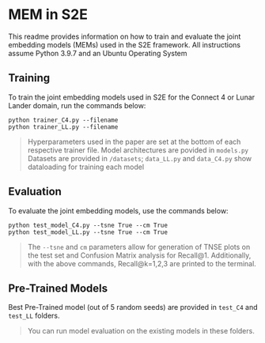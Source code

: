 # MEM in S2E
This readme provides information on how to train and evaluate the joint embedding models (MEMs) used in the S2E framework.
All instructions assume Python 3.9.7 and an Ubuntu Operating System

## Training
To train the joint embedding models used in S2E for the Connect 4 or Lunar Lander domain, run the commands below:
```
python trainer_C4.py --filename
python trainer_LL.py --filename
```
> Hyperparameters used in the paper are set at the bottom of each respective trainer file.
> Model architectures are povided in ``models.py``
> Datasets are provided in ``/datasets``; ``data_LL.py`` and ``data_C4.py`` show dataloading for training each model

## Evaluation
To evaluate the joint embedding models, use the commands below:
```
python test_model_C4.py --tsne True --cm True
python test_model_LL.py --tsne True --cm True
```
> The ``--tsne`` and ``cm`` parameters allow for generation of TNSE plots on the test set and Confusion Matrix analysis for Recall@1. 
> Additionally, with the above commands, Recall@k=1,2,3 are printed to the terminal. 

## Pre-Trained Models 
Best Pre-Trained model (out of 5 random seeds) are provided in ``test_C4`` and ``test_LL`` folders.  

> You can run model evaluation on the existing models in these folders.
